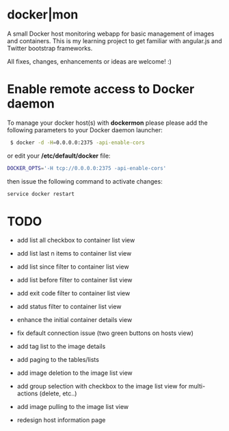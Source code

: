 docker|mon
==========

A small Docker host monitoring webapp for basic management of images and containers. This is my learning project to get familiar with angular.js and Twitter 
bootstrap frameworks. 

All fixes, changes, enhancements or ideas are welcome! :)


Enable remote access to Docker daemon
=====================================

To manage your docker host(s) with **dockermon** please please add the following parameters to your Docker daemon launcher:

```bash
 $ docker -d -H=0.0.0.0:2375 -api-enable-cors
```

or edit your **/etc/default/docker** file:

```bash
DOCKER_OPTS='-H tcp://0.0.0.0:2375 -api-enable-cors'
```

then issue the following command to activate changes:
```bash
service docker restart
```

TODO
====


- add list all checkbox to container list view
- add list last n items to container list view
- add list since filter to container list view 
- add list before filter to container list view 
- add exit code filter to container list view 
- add status filter to container list view
 
- enhance the initial container details view

- fix default connection issue (two green buttons on hosts view)

- add tag list to the image details
- add paging to the tables/lists
- add image deletion to the image list view
- add group selection with checkbox to the image list view for multi-actions (delete, etc..)
- add image pulling to the image list view 
- redesign host information page